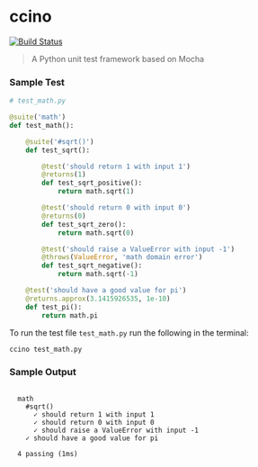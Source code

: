 ccino
==

[![Build Status](https://travis-ci.com/bloof-bb/ccino.svg?token=i58uqsNTypCSHwaT2j4f&branch=master)](https://travis-ci.com/bloof-bb/ccino)

> A Python unit test framework based on Mocha

### Sample Test

```python
# test_math.py

@suite('math')
def test_math():

    @suite('#sqrt()')
    def test_sqrt():

        @test('should return 1 with input 1')
        @returns(1)
        def test_sqrt_positive():
            return math.sqrt(1)

        @test('should return 0 with input 0')
        @returns(0)
        def test_sqrt_zero():
            return math.sqrt(0)

        @test('should raise a ValueError with input -1')
        @throws(ValueError, 'math domain error')
        def test_sqrt_negative():
            return math.sqrt(-1)

    @test('should have a good value for pi')
    @returns.approx(3.1415926535, 1e-10)
    def test_pi():
        return math.pi
```

To run the test file `test_math.py` run the following in the terminal:

```sh
ccino test_math.py
```

### Sample Output

```

  math
    #sqrt()
      ✓ should return 1 with input 1
      ✓ should return 0 with input 0
      ✓ should raise a ValueError with input -1
    ✓ should have a good value for pi

  4 passing (1ms)

```
